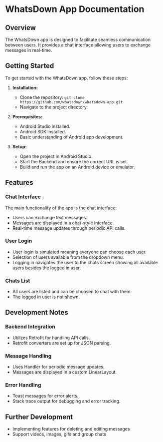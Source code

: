 # WhatsDown App Documentation

## Overview

The WhatsDown app is designed to facilitate seamless communication between users. It provides a chat interface allowing users to exchange messages in real-time.

## Getting Started

To get started with the WhatsDown app, follow these steps:

1. **Installation:**
    - Clone the repository: `git clone https://github.com/whatsdown/whatsdown-app.git`
    - Navigate to the project directory.

2. **Prerequisites:**
    - Android Studio installed.
    - Android SDK installed.
    - Basic understanding of Android app development.

3. **Setup:**
    - Open the project in Android Studio.
    - Start the Backend and ensure the correct URL is set.
    - Build and run the app on an Android device or emulator.

## Features

### Chat Interface

The main functionality of the app is the chat interface:

- Users can exchange text messages.
- Messages are displayed in a chat-style interface.
- Real-time message updates through periodic API calls.

### User Login

- User login is simulated meaning everyone can choose each user.
- Selection of users available from the dropdown menu.
- Logging in navigates the user to the chats screen showing all available users besides the logged in user.

### Chats List

- All users are listed and can be choosen to chat with them.
- The logged in user is not shown.

## Development Notes

### Backend Integration

- Utilizes Retrofit for handling API calls.
- Retrofit converters are set up for JSON parsing.

### Message Handling

- Uses Handler for periodic message updates.
- Messages are displayed in a custom LinearLayout.

### Error Handling

- Toast messages for error alerts.
- Stack trace output for debugging and error tracking.

## Further Development

- Implementing features for deleting and editing messages
- Support videos, images, gifs and group chats 
